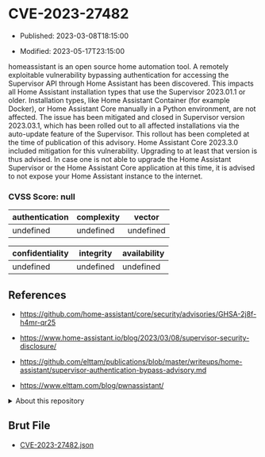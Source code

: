 # CVE-2023-27482

- Published: 2023-03-08T18:15:00

- Modified: 2023-05-17T23:15:00

homeassistant is an open source home automation tool. A remotely exploitable vulnerability bypassing authentication for accessing the Supervisor API through Home Assistant has been discovered. This impacts all Home Assistant installation types that use the Supervisor 2023.01.1 or older. Installation types, like Home Assistant Container (for example Docker), or Home Assistant Core manually in a Python environment, are not affected. The issue has been mitigated and closed in Supervisor version 2023.03.1, which has been rolled out to all affected installations via the auto-update feature of the Supervisor. This rollout has been completed at the time of publication of this advisory. Home Assistant Core 2023.3.0 included mitigation for this vulnerability. Upgrading to at least that version is thus advised. In case one is not able to upgrade the Home Assistant Supervisor or the Home Assistant Core application at this time, it is advised to not expose your Home Assistant instance to the internet.

### CVSS Score: **null**

| authentication | complexity | vector |
| --- | --- | --- |
| undefined | undefined | undefined |

| confidentiality | integrity | availability |
| --- | --- | --- |
| undefined | undefined | undefined |

## References

* https://github.com/home-assistant/core/security/advisories/GHSA-2j8f-h4mr-qr25

* https://www.home-assistant.io/blog/2023/03/08/supervisor-security-disclosure/

* https://github.com/elttam/publications/blob/master/writeups/home-assistant/supervisor-authentication-bypass-advisory.md

* https://www.elttam.com/blog/pwnassistant/

<details>
<summary>About this repository</summary> 

  This repository is part of the project [Live Hack CVE](https://github.com/Live-Hack-CVE). Main website can be found [www.live-hack.org](https://www.live-hack.org) 
  
  Made by [Sn0wAlice](https://github.com/Sn0wAlice) for the people that care about security and need to have a feed of the latest CVEs. Hope you enjoy it, don't forget to star the repo and follow me on [Twitter](https://twitter.com/Sn0wAlice) and [Github](https://github.com/Sn0wAlice). And that is my [personnal website](https://www.alice-snow.me/)

  - [Home Page](https://github.com/Live-Hack-CVE)
  - [Framework](https://github.com/Live-Hack-CVE/cve-framework)
  - [CVE database](https://github.com/Live-Hack-CVE/full_database)
  - [Changelog](https://github.com/Live-Hack-CVE/Changelog)
</details>

## Brut File

* [CVE-2023-27482.json](https://raw.githubusercontent.com/Live-Hack-CVE/full_database/main/cves/2023/CVE-2023-27482.json)

